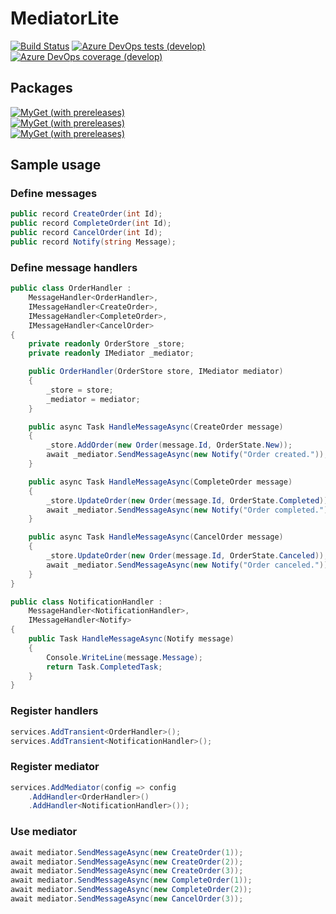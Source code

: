 # MediatorLite

[![Build Status](https://dev.azure.com/FkThat/CI/_apis/build/status/MediatorLite?branchName=develop)](https://dev.azure.com/FkThat/CI/_build/latest?definitionId=41&branchName=develop)
[![Azure DevOps tests (develop)](https://img.shields.io/azure-devops/tests/FkThat/CI/41/develop)](https://dev.azure.com/FkThat/CI/_build/latest?definitionId=41&branchName=develop)
[![Azure DevOps coverage (develop)](https://img.shields.io/azure-devops/coverage/FkThat/CI/41/develop)](https://dev.azure.com/FkThat/CI/_build/latest?definitionId=41&branchName=develop)

## Packages

[![MyGet (with prereleases)](https://img.shields.io/myget/fkthat/vpre/FkThat.MediatorLite?label=FkThat.MediatorLite)](https://www.myget.org/feed/fkthat/package/nuget/FkThat.MediatorLite)\
[![MyGet (with prereleases)](https://img.shields.io/myget/fkthat/vpre/FkThat.MediatorLite.Abstractions?label=FkThat.MediatorLite.Abstractions)](https://www.myget.org/feed/fkthat/package/nuget/FkThat.MediatorLite.Abstractions)\
[![MyGet (with prereleases)](https://img.shields.io/myget/fkthat/vpre/FkThat.MediatorLite.DependencyInjection?label=FkThat.MediatorLite.DependencyInjection)](https://www.myget.org/feed/fkthat/package/nuget/FkThat.MediatorLite.DependencyInjection)

## Sample usage

### Define messages

```csharp
public record CreateOrder(int Id);
public record CompleteOrder(int Id);
public record CancelOrder(int Id);
public record Notify(string Message);
```

### Define message handlers

```csharp
public class OrderHandler :
    MessageHandler<OrderHandler>,
    IMessageHandler<CreateOrder>,
    IMessageHandler<CompleteOrder>,
    IMessageHandler<CancelOrder>
{
    private readonly OrderStore _store;
    private readonly IMediator _mediator;

    public OrderHandler(OrderStore store, IMediator mediator)
    {
        _store = store;
        _mediator = mediator;
    }

    public async Task HandleMessageAsync(CreateOrder message)
    {
        _store.AddOrder(new Order(message.Id, OrderState.New));
        await _mediator.SendMessageAsync(new Notify("Order created."));
    }

    public async Task HandleMessageAsync(CompleteOrder message)
    {
        _store.UpdateOrder(new Order(message.Id, OrderState.Completed));
        await _mediator.SendMessageAsync(new Notify("Order completed."));
    }

    public async Task HandleMessageAsync(CancelOrder message)
    {
        _store.UpdateOrder(new Order(message.Id, OrderState.Canceled));
        await _mediator.SendMessageAsync(new Notify("Order canceled."));
    }
}

public class NotificationHandler :
    MessageHandler<NotificationHandler>,
    IMessageHandler<Notify>
{
    public Task HandleMessageAsync(Notify message)
    {
        Console.WriteLine(message.Message);
        return Task.CompletedTask;
    }
}
```

### Register handlers

```csharp
services.AddTransient<OrderHandler>();
services.AddTransient<NotificationHandler>();
```

### Register mediator

```csharp
services.AddMediator(config => config
    .AddHandler<OrderHandler>()
    .AddHandler<NotificationHandler>());
```

### Use mediator

```csharp
await mediator.SendMessageAsync(new CreateOrder(1));
await mediator.SendMessageAsync(new CreateOrder(2));
await mediator.SendMessageAsync(new CreateOrder(3));
await mediator.SendMessageAsync(new CompleteOrder(1));
await mediator.SendMessageAsync(new CompleteOrder(2));
await mediator.SendMessageAsync(new CancelOrder(3));
```
